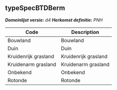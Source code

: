 ## typeSpecBTDBerm

*__Domeinlijst versie:__ d4*
*__Herkomst definitie:__ PNH*

|__Code__ |__Description__	|
|	---	|	---	|
| Bouwland | Bouwland |
| Duin | Duin |
| Kruidenrijk grasland | Kruidenrijk grasland |
| Kruidenarm grasland | Kruidenarm grasland |
| Onbekend | Onbekend |
| Rotonde | Rotonde |